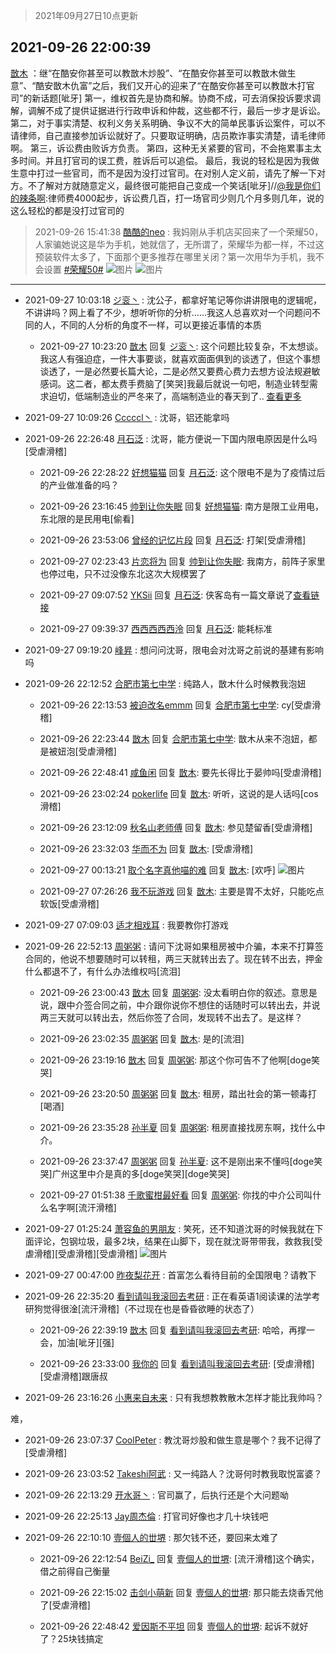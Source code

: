 > 2021年09月27日10点更新
<link rel="stylesheet" href="https://cdn.jsdelivr.net/gh/taotie6/sampleJSON@main/css/photo_show.css">
<meta name="referrer" content="no-referrer" />


 ## 2021-09-26 22:00:39 

 [㪚木](https://www.coolapk.com/feed/30282557?shareKey=ZjhjNzExZjFkNmExNjE1MDdkMGE~) ：继“在酷安你甚至可以教㪚木炒股”、“在酷安你甚至可以教㪚木做生意”、“酷安㪚木仇富”之后，我们又开心的迎来了“在酷安你甚至可以教㪚木打官司”的新话题[呲牙]
第一，维权首先是协商和解。协商不成，可去消保投诉要求调解，调解不成了提供证据进行行政申诉和仲裁，这些都不行<!--break-->，最后一步才是诉讼。
第二，对于事实清楚、权利义务关系明确、争议不大的简单民事诉讼案件，可以不请律师，自己直接参加诉讼就好了。只要取证明确，店员欺诈事实清楚，请毛律师啊。
第三，诉讼费由败诉方负责。
第四，这种无关紧要的官司，不会拖累事主太多时间。并且打官司的误工费，胜诉后可以追偿。
最后，我说的轻松是因为我做生意中打过一些官司，而不是因为没打过官司。在对别人定义前，请先了解一下对方。不了解对方就随意定义，最终很可能把自己变成一个笑话[呲牙]//<a class="feed-link-uname" href="/u/我是你们的辣条啊">@我是你们的辣条啊</a>:律师费4000起步，诉讼费几百，打一场官司少则几个月多则几年，说的这么轻松的都是没打过官司的 

<div class="album">
</div>

> 2021-09-26 15:41:38 
> [酷酷的neo](https://www.coolapk.com/feed/30274268?shareKey=Njg3ODI1ZmFmN2U1NjE1MDdkMGE~) : 我妈刚从手机店买回来了一个荣耀50，人家骗她说这是华为手机，她就信了，无所谓了，荣耀华为都一样，不过这预装软件太多了，下面那个更多推荐在哪里关闭？第一次用华为手机，我不会设置 <a class="feed-link-tag" href="/t/荣耀50?type=0">#荣耀50#</a> 
![图片](https://image.coolapk.com/feed/2021/0926/15/4186070_fde08da7_2095_9505@2494x3325.jpeg)
![图片](https://image.coolapk.com/feed/2021/0926/15/4186070_12fbbefa_2095_9507@2494x3325.jpeg)

 ------- 

- 2021-09-27 10:03:18 [ジ衮丶](uid=494451) : 沈公子，都拿好笔记等你讲讲限电的逻辑呢，不讲讲吗？网上看了不少，想听听你的分析……我这人总喜欢对一个问题问不同的人，不同的人分析的角度不一样，可以更接近事情的本质 

    - 2021-09-27 10:23:20 [㪚木](uid=1081091) 回复 [ジ衮丶](uid=494451): 这个问题比较复杂，不太想谈。我这人有强迫症，一件大事要谈，就喜欢面面俱到的谈透了，但这个事想谈透了，一是必然要长篇大论，二是必然又要费心费力去想方设法规避敏感词。这二者，都太费手费脑了[笑哭]我最后就说一句吧，制造业转型需求迫切，低端制造业的严冬来了，高端制造业的春天到了.. <a href="/feed/replyList?id=233623018">查看更多</a> 

- 2021-09-27 10:09:26 [Cccccl丶](uid=7508619) : 沈哥，铝还能拿吗 

- 2021-09-26 22:26:48 [月石泛](uid=1607061) : 沈哥，能方便说一下国内限电原因是什么吗[受虐滑稽] 

    - 2021-09-26 22:28:22 [好想猫猫](uid=4124186) 回复 [月石泛](uid=1607061): 这个限电不是为了疫情过后的产业做准备的吗？ 

    - 2021-09-26 23:16:45 [帅到让你失眠](uid=458826) 回复 [好想猫猫](uid=4124186): 南方是限工业用电，东北限的是民用电[偷看] 

    - 2021-09-26 23:53:06 [曾经的记忆片段](uid=2703645) 回复 [月石泛](uid=1607061): 打架[受虐滑稽] 

    - 2021-09-27 02:23:43 [片恋将为](uid=3103451) 回复 [帅到让你失眠](uid=458826): 我南方，前阵子家里也停过电，只不过没像东北这次大规模罢了 

    - 2021-09-27 09:07:52 [YKSii](uid=2291498) 回复 [月石泛](uid=1607061): 侠客岛有一篇文章说了<a class="feed-link-url" href="https://wap.peopleapp.com/article/6317436/6209308" title="https://wap.peopleapp.com/article/6317436/6209308" target="_blank" rel="nofollow">查看链接</a> 

    - 2021-09-27 09:39:37 [西西西西西泠](uid=3009916) 回复 [月石泛](uid=1607061): 能耗标准 

- 2021-09-27 09:19:20 [峰昇](uid=2411155) : 想问问沈哥，限电会对沈哥之前说的基建有影响吗 

- 2021-09-26 22:12:52 [合肥市第七中学](uid=3597151) : 纯路人，㪚木什么时候教我泡妞 

    - 2021-09-26 22:13:53 [被迫改名emmm](uid=3302275) 回复 [合肥市第七中学](uid=3597151): cy[受虐滑稽] 

    - 2021-09-26 22:23:44 [㪚木](uid=1081091) 回复 [合肥市第七中学](uid=3597151): 㪚木从来不泡妞，都是被妞泡[受虐滑稽] 

    - 2021-09-26 22:48:41 [咸鱼闲](uid=3783511) 回复 [㪚木](uid=1081091): 要先长得比于晏帅吗[受虐滑稽] 

    - 2021-09-26 23:02:24 [pokerlife](uid=575409) 回复 [㪚木](uid=1081091): 听听，这说的是人话吗[cos滑稽] 

    - 2021-09-26 23:12:09 [秋名山老师傅](uid=2775928) 回复 [㪚木](uid=1081091): 参见楚留香[受虐滑稽] 

    - 2021-09-26 23:32:03 [华而不为](uid=1212555) 回复 [㪚木](uid=1081091): [受虐滑稽] 

    - 2021-09-27 00:13:21 [取个名字真他喵的难](uid=2242411) 回复 [㪚木](uid=1081091): [欢呼] ![图片](https://image.coolapk.com/feed/2021/0927/00/2242411_f515d633_2800_4056@630x718.jpeg)

    - 2021-09-27 07:26:26 [我不玩游戏](uid=3058829) 回复 [㪚木](uid=1081091): 主要是胃不太好，只能吃点软饭[受虐滑稽] 

- 2021-09-27 07:09:03 [适才相戏耳](uid=2363272) : 我要教你打游戏 

- 2021-09-26 22:52:13 [周粥粥](uid=1598457) : 请问下沈哥如果租房被中介骗，本来不打算签合同的，他说不想要随时可以转租，两三天就转出去了。现在转不出去，押金什么都退不了，有什么办法维权吗[流泪] 

    - 2021-09-26 23:00:43 [㪚木](uid=1081091) 回复 [周粥粥](uid=1598457): 没太看明白你的叙述。意思是说，跟中介签合同之前，中介跟你说你不想住的话随时可以转出去，并说两三天就可以转出去，然后你签了合同，发现转不出去了。是这样？ 

    - 2021-09-26 23:02:35 [周粥粥](uid=1598457) 回复 [㪚木](uid=1081091): 是的[流泪] 

    - 2021-09-26 23:19:16 [㪚木](uid=1081091) 回复 [周粥粥](uid=1598457): 那这个你可告不了他啊[doge笑哭] 

    - 2021-09-26 23:20:50 [周粥粥](uid=1598457) 回复 [㪚木](uid=1081091): 租房，踏出社会的第一顿毒打[喝酒] 

    - 2021-09-26 23:35:28 [孙半夏](uid=1851173) 回复 [周粥粥](uid=1598457): 租房直接找房东啊，找什么中介。 

    - 2021-09-26 23:37:47 [周粥粥](uid=1598457) 回复 [孙半夏](uid=1851173): 这不是刚出来不懂吗[doge笑哭]广州这里中介是真的多[doge笑哭][doge笑哭] 

    - 2021-09-27 01:51:38 [千歌蜜柑最好看](uid=1256624) 回复 [周粥粥](uid=1598457): 你找的中介公司叫什么名字啊[流汗滑稽] 

- 2021-09-27 01:25:24 [萧容鱼的男朋友](uid=2377889) : 笑死，还不知道沈哥的时候我就在下面评论，包钢垃圾，最多2块，结果在山脚下，现在就沈哥带带我，救救我[受虐滑稽][受虐滑稽][受虐滑稽] ![图片](https://image.coolapk.com/feed/2021/0927/01/2377889_7123_5781@828x1792.jpg)

- 2021-09-27 00:47:00 [昨夜梨花开](uid=880113) : 首富怎么看待目前的全国限电？请教下 

- 2021-09-26 22:35:20 [看到请叫我滚回去考研](uid=3241499) : 正在看英语1阅读课的法学考研狗觉得很淦[流汗滑稽]（不过现在也是昏昏欲睡的状态了） 

    - 2021-09-26 22:39:19 [㪚木](uid=1081091) 回复 [看到请叫我滚回去考研](uid=3241499): 哈哈，再撑一会，加油[呲牙][强] 

    - 2021-09-26 23:33:00 [我你的](uid=3530668) 回复 [看到请叫我滚回去考研](uid=3241499): [受虐滑稽][受虐滑稽]跟唐叔 

- 2021-09-26 23:16:26 [小惠来自未来](uid=847097) : 只有我想教教散木怎样才能比我帅吗？

难， 

- 2021-09-26 23:07:37 [CoolPeter](uid=1437066) : 教沈哥炒股和做生意是哪个？我不记得了[受虐滑稽] 

- 2021-09-26 23:03:52 [Takeshi阿武](uid=2891233) : 又一纯路人？沈哥何时教我取悦富婆？ 

- 2021-09-26 22:13:29 [开水哥丶](uid=608451) : 官司赢了，后执行还是个大问题呦 

- 2021-09-26 22:25:13 [Jay周杰倫](uid=1010273) : 打官司好像也才几十块钱吧 

- 2021-09-26 22:10:10 [壹個人的丗堺](uid=1461483) : 那欠钱不还，要回来太难了 

    - 2021-09-26 22:12:54 [BeiZi_](uid=2094091) 回复 [壹個人的丗堺](uid=1461483): [流汗滑稽]这个确实，借之前得自己衡量 

    - 2021-09-26 22:15:02 [击剑小萌新](uid=3435660) 回复 [壹個人的丗堺](uid=1461483): 那只能去烧香咒他了[受虐滑稽] 

    - 2021-09-26 22:48:42 [爱因斯不平坦](uid=834251) 回复 [壹個人的丗堺](uid=1461483): 起诉不就好了？25块钱搞定 

